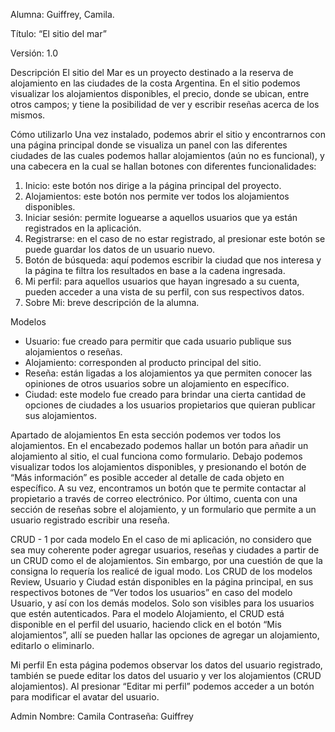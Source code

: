 Alumna: Guiffrey, Camila.

Título: “El sitio del mar”

Versión: 1.0

Descripción
El sitio del Mar es un proyecto destinado a la reserva de alojamiento en las ciudades de la costa Argentina. En el sitio podemos visualizar los alojamientos disponibles, el precio, donde se ubican, entre otros campos; y tiene la posibilidad de ver y escribir reseñas acerca de los mismos.

Cómo utilizarlo
Una vez instalado, podemos abrir el sitio y encontrarnos con una página principal donde se visualiza un panel con las diferentes ciudades de las cuales podemos hallar alojamientos (aún no es funcional), y una cabecera en la cual se hallan botones con diferentes funcionalidades:
1.  Inicio: este botón nos dirige a la página principal del proyecto.
2.  Alojamientos: este botón nos permite ver todos los alojamientos disponibles.
3. Iniciar sesión: permite loguearse a aquellos usuarios que ya están registrados en la aplicación.
4. Registrarse: en el caso de no estar registrado, al presionar este botón se puede guardar los datos de un usuario nuevo.
5. Botón de búsqueda: aquí podemos escribir la ciudad que nos interesa y la página te filtra los resultados en base a la cadena ingresada.
6. Mi perfil: para aquellos usuarios que hayan ingresado a su cuenta, pueden acceder a una vista de su perfil, con sus respectivos datos. 
7. Sobre Mi: breve descripción de la alumna.

Modelos
- Usuario: fue creado para permitir que cada usuario publique sus alojamientos o reseñas.
- Alojamiento: corresponden al producto principal del sitio.
- Reseña: están ligadas a los alojamientos ya que permiten conocer las opiniones de otros usuarios sobre un alojamiento en específico.
- Ciudad: este modelo fue creado para brindar una cierta cantidad de opciones de ciudades a los usuarios propietarios que quieran publicar sus alojamientos.

Apartado de alojamientos
En esta sección podemos ver todos los alojamientos. En el encabezado podemos hallar un botón para añadir un alojamiento al sitio, el cual funciona como formulario. Debajo podemos visualizar todos los alojamientos disponibles, y presionando el botón de “Más información” es posible acceder al detalle de cada objeto en específico. A su vez, encontramos un botón que te permite contactar al propietario a través de correo electrónico. Por último, cuenta con una sección de reseñas sobre el alojamiento, y un formulario que permite a un usuario registrado escribir una reseña. 

CRUD - 1 por cada modelo
En el caso de mi aplicación, no considero que sea muy coherente poder agregar usuarios, reseñas y ciudades a partir de un CRUD como el de alojamientos. Sin embargo, por una cuestión de que la consigna lo requería los realicé de igual modo. Los CRUD de los modelos Review, Usuario y Ciudad están disponibles en la página principal, en sus respectivos botones de “Ver  todos los usuarios” en caso del modelo Usuario, y así con los demás modelos. Solo son visibles para los usuarios que estén autenticados.
Para el modelo Alojamiento, el CRUD está disponible en el perfil del usuario, haciendo click en el botón “Mis alojamientos”, allí se pueden hallar las opciones de agregar un alojamiento, editarlo o eliminarlo.

Mi perfil
En esta página podemos observar los datos del usuario registrado, también se puede editar los datos del usuario y ver los alojamientos (CRUD alojamientos). Al presionar “Editar mi perfil” podemos acceder a un botón para modificar el avatar del usuario.


Admin
Nombre: Camila
Contraseña: Guiffrey
